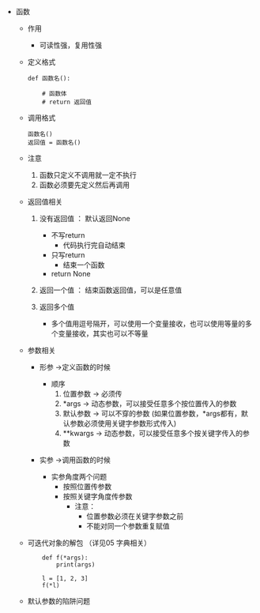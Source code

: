 * 函数
    * 作用
        * 可读性强，复用性强
    * 定义格式
        ```
        def 函数名():
        
            # 函数体
            # return 返回值
        ```
    * 调用格式
        ```
        函数名()
        返回值 = 函数名()
        ```
    * 注意
        1. 函数只定义不调用就一定不执行
        2. 函数必须要先定义然后再调用
    * 返回值相关
        1. 没有返回值 ： 默认返回None
            * 不写return 
                * 代码执行完自动结束
            * 只写return
                * 结束一个函数
            * return None
            
        2. 返回一个值 ： 结束函数返回值，可以是任意值
        
        3. 返回多个值
            * 多个值用逗号隔开，可以使用一个变量接收，也可以使用等量的多个变量接收，其实也可以不等量
    * 参数相关
        * 形参 ->定义函数的时候
            * 顺序
                1. 位置参数 -> 必须传
                2. *args -> 动态参数，可以接受任意多个按位置传入的参数
                3. 默认参数 -> 可以不穿的参数 (如果位置参数，*args都有，默认参数必须使用关键字参数形式传入)
                4. **kwargs -> 动态参数，可以接受任意多个按关键字传入的参数
                
        * 实参 ->调用函数的时候
            * 实参角度两个问题
                * 按照位置传参数
                * 按照关键字角度传参数
                    * 注意：
                        * 位置参数必须在关键字参数之前
                        * 不能对同一个参数重复赋值
    
    
    * 可迭代对象的解包 （详见05 字典相关）
        ```
            def f(*args):
                print(args)
                
            l = [1, 2, 3]
            f(*l)
        ```
    
    * 默认参数的陷阱问题
    